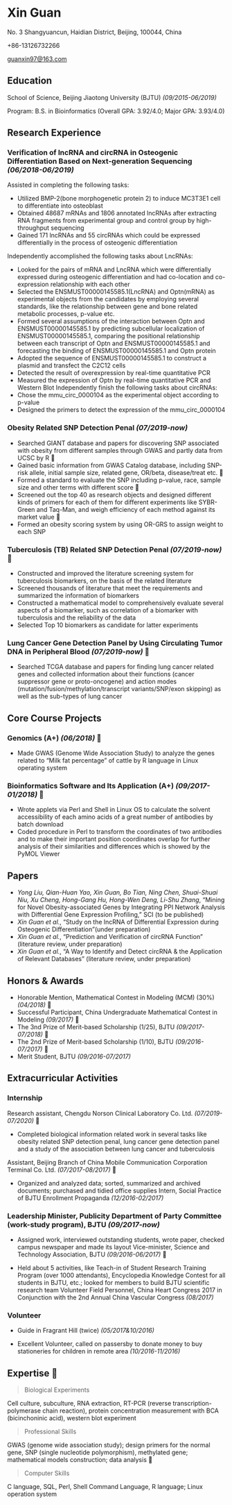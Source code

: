 # Xin Guan

No. 3 Shangyuancun, 
Haidian District, 
Beijing, 100044, China

+86-13126732266

guanxin97@163.com 

## Education

School of Science, Beijing Jiaotong University (BJTU) _(09/2015-06/2019)_ 

Program: B.S. in Bioinformatics (Overall GPA: 3.92/4.0; Major GPA: 3.93/4.0)

## Research Experience 

### Verification of lncRNA and circRNA in Osteogenic Differentiation Based on Next-generation Sequencing         _(06/2018-06/2019)_         
Assisted in completing the following tasks:
* Utilized BMP-2(bone morphogenetic protein 2) to induce MC3T3E1 cell to differentiate into osteoblast
* Obtained 48687 mRNAs and 1806 annotated lncRNAs after extracting RNA fragments from experimental group and control group by high-throughput sequencing
* Gained 171 lncRNAs and 55 circRNAs which could be expressed differentially in the process of osteogenic differentiation 

Independently accomplished the following tasks about LncRNAs:
* Looked for the pairs of mRNA and LncRNA which were differentially expressed during osteogenic differentiation and had co-location and co-expression relationship with each other
* Selected the ENSMUST00000145585.1(LncRNA) and Optn(mRNA) as experimental objects from the candidates by employing several standards, like the relationship between gene and bone related metabolic processes, p-value etc.
* Formed several assumptions of the interaction between Optn and ENSMUST00000145585.1 by predicting subcellular localization of ENSMUST00000145585.1, comparing the positional relationship between each transcript of Optn and ENSMUST00000145585.1 and forecasting the binding of ENSMUST00000145585.1 and Optn protein
* Adopted the sequence of ENSMUST00000145585.1 to construct a plasmid and transfect the C2C12 cells
* Detected the result of overexpression by real-time quantitative PCR
* Measured the expression of Optn by real-time quantitative PCR and Western Blot Independently finish the following tasks about circRNAs:
* Chose the mmu_circ_0000104 as the experimental object according to p-value
* Designed the primers to detect the expression of the mmu_circ_0000104

### Obesity Related SNP Detection Penal                                                                                _(07/2019-now)_ 
* Searched GIANT database and papers for discovering SNP associated with obesity from different samples through GWAS and partly data from UCSC by R  
* Gained basic information from GWAS Catalog database, including SNP-risk allele, initial sample size, related gene, OR/beta, disease/treat etc.  
* Formed a standard to evaluate the SNP including p-value, race, sample size and other terms with different score  
* Screened out the top 40 as research objects and designed different kinds of primers for each of them for different experiments like SYBR-Green and Taq-Man, and weigh efficiency of each method against its market value  
* Formed an obesity scoring system by using OR-GRS to assign weight to each SNP 

### Tuberculosis (TB) Related SNP Detection Penal                                                                  _(07/2019-now)_  
* Constructed and improved the literature screening system for tuberculosis biomarkers, on the basis of the related literature
* Screened thousands of literature that meet the requirements and summarized the information of biomarkers
* Constructed a mathematical model to comprehensively evaluate several aspects of a biomarker, such as correlation of a biomarker with tuberculosis and the reliability of the data
* Selected Top 10 biomarkers as candidate for latter experiments

### Lung Cancer Gene Detection Panel by Using Circulating Tumor DNA in Peripheral Blood                               _(07/2019-now)_  
* Searched TCGA database and papers for finding lung cancer related genes and collected information about their functions (cancer suppressor gene or proto-oncogene) and action modes (mutation/fusion/methylation/transcript variants/SNP/exon skipping) as well as the sub-types of lung cancer
 
## Core Course Projects 

### Genomics (A+)                                                                                                       _(06/2018)_  
* Made GWAS (Genome Wide Association Study) to analyze the genes related to “Milk fat percentage” of cattle by R language in Linux operating system

### Bioinformatics Software and Its Application (A+)                                                              _(09/2017-01/2018)_  
* Wrote applets via Perl and Shell in Linux OS to calculate the solvent accessibility of each amino acids of a great number of antibodies by batch download
* Coded procedure in Perl to transform the coordinates of two antibodies and to make their important position coordinates overlap for further analysis of their similarities and differences which is showed by the PyMOL Viewer

## Papers
* *Yong Liu, Qian-Huan Yao, Xin Guan, Bo Tian, Ning Chen, Shuai-Shuai Niu, Xu Cheng, Hong-Gang Hu, Hong-Wen Deng, Li-Shu Zhang*, “Mining for Novel Obesity-associated Genes by Integrating PPI Network Analysis with Differential Gene Expression Profiling,” SCI (to be published)
* *Xin Guan et al.*, “Study on the lncRNA of Differential Expression during Osteogenic Differentiation”(under preparation)
* *Xin Guan et al.*, “Prediction and Verification of circRNA Function” (literature review, under preparation)
* *Xin Guan et al.*, “A Way to Identify and Detect circRNA & the Application of Relevant Databases” (literature review, under preparation)

## Honors & Awards 
* Honorable Mention, Mathematical Contest in Modeling (MCM) (30%)                                                        _(04/2018)_  
* Successful Participant, China Undergraduate Mathematical Contest in Modeling                                          _(09/2017)_  
* The 3nd Prize of Merit-based Scholarship (1/25), BJTU                                                          _(09/2017-07/2018)_  
* The 2nd Prize of Merit-based Scholarship (1/10), BJTU                                                         _(09/2016-07/2017)_  
* Merit Student, BJTU                                                                                            _(09/2016-07/2017)_

## Extracurricular Activities 

### Internship 

Research assistant, Chengdu Norson Clinical Laboratory Co. Ltd.         _(07/2019-07/2020)_ 

* Completed biological information related work in several tasks like obesity related SNP detection penal, lung cancer gene detection panel and a study of the association between lung cancer and tuberculosis 

Assistant, Beijing Branch of China Mobile Communication Corporation Terminal Co. Ltd.                           _(07/2017-08/2017)_  

* Organized and analyzed data; sorted, summarized and archived documents; purchased and tidied office supplies Intern, Social Practice of BJTU Enrollment Propaganda                                                                                      _(12/2016-02/2017)_ 

### Leadership Minister, Publicity Department of Party Committee (work-study program), BJTU                         _(09/2017-now)_

* Assigned work, interviewed outstanding students, wrote paper, checked campus newspaper and made its layout Vice-minister, Science and Technology Association, BJTU                                                                                     _(09/2016-06/2017)_  

* Held about 5 activities, like Teach-in of Student Research Training Program (over 1000 attendants), Encyclopedia Knowledge Contest for all students in BJTU, etc.; looked for members to build BJTU scientific research team Volunteer Field Personnel, China Heart Congress 2017 in Conjunction with the 2nd Annual China Vascular Congress                                                          _(08/2017)_ 

### Volunteer 

* Guide in Fragrant Hill (twice)                                                                          _(05/2017&10/2016)_ 

* Excellent Volunteer, called on passersby to donate money to buy stationeries for children in remote area       _(10/2016-11/2016)_

## Expertise                                                                            

> Biological Experiments 

Cell culture, subculture, RNA extraction, RT-PCR (reverse transcription-polymerase chain reaction), protein concentration measurement with BCA (bicinchoninic acid), western blot experiment

> Professional Skills 

GWAS (genome wide association study); design primers for the normal gene, SNP (single nucleotide polymorphism), methylated gene; mathematical models construction; data analysis  

> Computer Skills

C language, SQL, Perl, Shell Command Language, R language; Linux operation system
